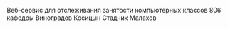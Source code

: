 Веб-сервис для отслеживания занятости компьютерных классов 806 кафедры
Виноградов
Косицын
Стадник
Малахов
